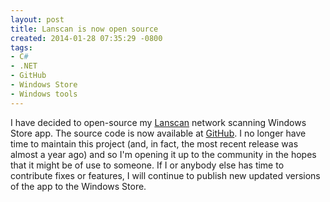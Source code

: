 ```yaml
---
layout: post
title: Lanscan is now open source
created: 2014-01-28 07:35:29 -0800
tags:
- C#
- .NET
- GitHub
- Windows Store
- Windows tools
---
```

I have decided to open-source my [Lanscan](http://lanscan.rcook.org/) network scanning Windows Store app. The source code is now available at [GitHub](https://github.com/rcook/lanscan). I no longer have time to maintain this project (and, in fact, the most recent release was almost a year ago) and so I'm opening it up to the community in the hopes that it might be of use to someone. If I or anybody else has time to contribute fixes or features, I will continue to publish new updated versions of the app to the Windows Store.

